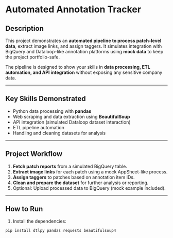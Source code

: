 # Automated Annotation Tracker

## Description
This project demonstrates an **automated pipeline to process patch-level data**, extract image links, and assign taggers. It simulates integration with BigQuery and Dataloop-like annotation platforms using **mock data** to keep the project portfolio-safe.  

The pipeline is designed to show your skills in **data processing, ETL automation, and API integration** without exposing any sensitive company data.

---

## Key Skills Demonstrated
- Python data processing with **pandas**  
- Web scraping and data extraction using **BeautifulSoup**  
- API integration (simulated Dataloop dataset interaction)  
- ETL pipeline automation  
- Handling and cleaning datasets for analysis  

---

## Project Workflow
1. **Fetch patch reports** from a simulated BigQuery table.  
2. **Extract image links** for each patch using a mock AppSheet-like process.  
3. **Assign taggers** to patches based on annotation item IDs.  
4. **Clean and prepare the dataset** for further analysis or reporting.  
5. Optional: Upload processed data to BigQuery (mock example included).  

---

## How to Run
1. Install the dependencies:
```bash
pip install dtlpy pandas requests beautifulsoup4
